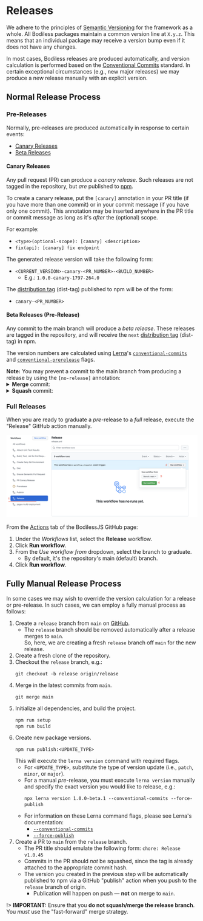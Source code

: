 # Releases

We adhere to the principles of [Semantic Versioning](https://semver.org/ ':target=_blank') for the
framework as a whole. All Bodiless packages maintain a common version line at `X.y.z`. This means
that an individual package may receive a version bump even if it does not have any changes.

In most cases, Bodiless releases are produced automatically, and version calculation is performed
based on the [Conventional Commits](https://www.conventionalcommits.org/ ':target=_blank') standard.
In certain exceptional circumstances (e.g., new major releases) we may produce a new release
manually with an explicit version.

## Normal Release Process

### Pre-Releases

Normally, pre-releases are produced automatically in response to certain events:

- [Canary Releases](#canary-releases)
- [Beta Releases](#beta-releases-pre-release)

#### Canary Releases

Any pull request (PR) can produce a _canary release_. Such releases are not tagged in the
repository, but _are_ published to [npm](https://www.npmjs.com/org/bodiless ':target=_blank').

To create a canary release, put the `[canary]` annotation in your PR title (if you have more than
one commit) or in your commit message (if you have only one commit). This annotation may be inserted
anywhere in the PR title or commit message as long as it's _after_ the (optional) scope.

For example:

- `<type>(optional-scope): [canary] <description>`
- `fix(api): [canary] fix endpoint`

The generated release version will take the following form:

- `<CURRENT_VERSION>-canary-<PR_NUMBER>-<BUILD_NUMBER>`
  - E.g.: `1.0.0-canary-1797-264.0`

The [distribution tag](https://docs.npmjs.com/adding-dist-tags-to-packages ':target=_blank')
(dist-tag) published to npm will be of the form:

- `canary-<PR_NUMBER>`

#### Beta Releases (Pre-Release)

Any commit to the main branch will produce a _beta release_. These releases are tagged in the
repository, and will receive the `next` [distribution
tag](https://docs.npmjs.com/adding-dist-tags-to-packages ':target=_blank') (dist-tag) in npm.

The version numbers are calculated using [Lerna](https://lerna.js.org/ ':target=_blank')'s
[`conventional-commits`](https://github.com/lerna/lerna/tree/main/commands/version#--conventional-commits
':target=_blank') and
[`conventional-prerelease`](https://github.com/lerna/lerna/tree/main/commands/version#--conventional-prerelease
':target=_blank') flags.

<!-- Inlining HTML to add multi-line info block with and disclosure widgets. -->
<div class="warn">
  <strong>Note:</strong> You may prevent a commit to the main branch from producing a release by
  using the <code>[no-release]</code> annotation:

  <details>
  <summary><strong>Merge</strong> commit:</summary>
  <div style="margin-left:20px;">

  If you're performing a **merge** commit (e.g., via the GitHub UI), add `[no-release]` to the merge
  message.

  E.g., `Merge pull request #42 from adalovelace/quick-fix [no-release]`.

  </div>
  </details>

  <details>
  <summary><strong>Squash</strong> commit:</summary>
  <div style="margin-left:20px;">

  If you're performing a **squash** commit:

  - For a single commit, the commit message should be the same as the PR title, and it should
    contain `[no-release]`.
  - For more than one commit, the PR title should contain `[no-release]`.


  This annotation may be inserted anywhere in the PR title or commit message as long as it's _after_
  the (optional) scope.

  E.g., `fix(api): [no-release] fix endpoint`.

  Also, the `[no-release]` annotation can be added to the _merge_ commit message if adding it to the
  _squash_ commit message was missed or ignored.

  </div>
  </details>

</div>

### Full Releases

When you are ready to graduate a _pre_-release to a _full_ release, execute the "Release" GitHub
action manually.

![BodilessJS Release Workflow](./assets/ReleaseWorkflow.png)

From the [Actions](https://github.com/johnsonandjohnson/Bodiless-JS/actions ':target=_blank') tab of
the BodilessJS GitHub page:

01. Under the _Workflows_ list, select the **Release** workflow.
01. Click **Run workflow**.
01. From the _Use workflow from_ dropdown, select the branch to graduate.
    - By default, it's the repository's main (default) branch.
01. Click **Run workflow**.

## Fully Manual Release Process

In some cases we may wish to override the version calculation for a release or pre-release. In such
cases, we can employ a fully manual process as follows:

01. Create a `release` branch from `main` on
    [GitHub](https://github.com/johnsonandjohnson/Bodiless-JS/ ':target=_blank').
    - The `release` branch should be removed automatically after a release merges to `main`.  
      So, here, we are creating a fresh `release` branch off `main` for the new release.
01. Create a fresh clone of the repository.
01. Checkout the `release` branch, e.g.:
    ```shell-session
    git checkout -b release origin/release
    ```
01. Merge in the latest commits from `main`.
    ```shell-session
    git merge main
    ```
01. Initialize all dependencies, and build the project.
    ```shell-session
    npm run setup
    npm run build
    ```
01. Create new package versions.
    ```shell-session
    npm run publish:<UPDATE_TYPE>
    ```
    This will execute the `lerna version` command with required flags.
    - For `<UPDATE_TYPE>`, substitute the type of version update (i.e., `patch`, `minor`, or
      `major`).
    - For a manual _pre_-release, you must execute `lerna version` manually and specify the exact
      version you would like to release, e.g.:
      ```shell-session
      npx lerna version 1.0.0-beta.1 --conventional-commits --force-publish
      ```
    - For information on these Lerna command flags, please see Lerna's documentation:
      - [`--conventional-commits`](https://github.com/lerna/lerna/blob/main/commands/version/README.md#--conventional-commits ':target=_blank')
      - [`--force-publish`](https://github.com/lerna/lerna/blob/main/commands/version/README.md#--force-publish ':target=_blank')
01. Create a PR to `main` from the `release` branch.
    - The PR title should emulate the following form: `chore: Release v1.0.45`
    - Commits in the PR should _not_ be squashed, since the tag is already attached to the
      appropriate commit hash.
    - The version you created in the previous step will be automatically published to npm via a
      GitHub "publish" action when you push to the `release` branch of origin.
      - Publication will happen on push — **not** on merge to `main`.

!> **IMPORTANT:** Ensure that you **do not squash/merge the release branch**. You _must_ use the
   "fast-forward" merge strategy.
